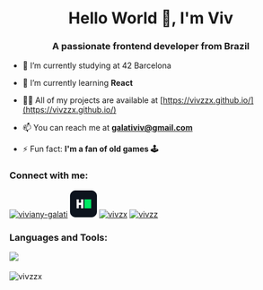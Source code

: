 <h1 align="center">Hello World 👋, I'm Viv</h1>
<h3 align="center">A passionate frontend developer from Brazil</h3>

- 🔭 I’m currently studying at 42 Barcelona

- 🌱 I’m currently learning **React**

- 👨‍💻 All of my projects are available at [https://vivzzx.github.io/](https://vivzzx.github.io/)

- 📫 You can reach me at **galativiv@gmail.com**

- ⚡ Fun fact: **I'm a fan of old games 🕹️**

<h3 align="left">Connect with me:</h3>
<p align="left">
<a href="https://linkedin.com/in/viviany-galati" target="blank"><img src="https://skillicons.dev/icons?i=linkedin" alt="viviany-galati" /></a>
<a href="https://www.hackerrank.com/vivyyy" target="blank"><img src="img\HackerRank_Icon48x48.png" alt="HackerRank" /></a>
<a href="https://instagram.com/vivzx" target="blank"><img  src="https://skillicons.dev/icons?i=instagram" alt="vivzx" /></a>
<a href="https://twitter.com/vivzz" target="blank"><img src="https://skillicons.dev/icons?i=twitter" alt="vivzz" /></a>
</p>

<h3 align="left">Languages and Tools:</h3>
<p align="left"> 
   <a href="https://skillicons.dev">
    <img src="https://skillicons.dev/icons?i=html,css,sass,js,react,vscode,ai,figma" />
  </a>
</p>

<p><img align="center" src="https://github-readme-stats.vercel.app/api/top-langs?username=vivzzx&show_icons=true&locale=en&layout=compact" alt="vivzzx" /></p>
